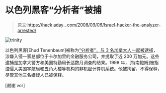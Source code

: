 # 以色列黑客“分析者”被捕

> 原文:[https://hack aday . com/2008/09/06/Israel-hacker-the-analyzer-arrested/](https://hackaday.com/2008/09/06/israeli-hacker-the-analyzer-arrested/)

![](../Images/8a9328bea774429632bb4aac55b0b082.png "trinity")

以色列黑客[Ehud Tenenbaum]被称为[“分析者”，与 3 名加拿大人一起被逮捕](http://blog.wired.com/27bstroke6/2008/09/the-analyzer-su.html)，涉嫌入侵一家总部位于卡尔加里的金融服务公司，并提取了近 200 万加元。这些逮捕是加拿大警方和美国特勤局长达数月调查的结果。1998 年，[特南鲍姆]被指控侵入美国宇航局和五角大楼等机构的非机密计算机系统。他被拘留，不得保释，尽管其他三名嫌疑人已被保释。

[谢谢 vor]